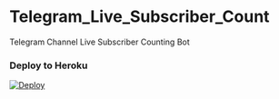 # Telegram_Live_Subscriber_Count
Telegram Channel Live Subscriber Counting Bot



### Deploy to Heroku
[![Deploy](https://www.herokucdn.com/deploy/button.svg)](https://heroku.com/deploy?template=https://github.com/lntechnical2/Telegram_Live_Subscriber_Count)

